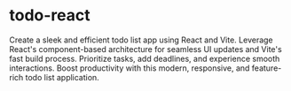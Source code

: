 # todo-react
Create a sleek and efficient todo list app using React and Vite. Leverage React's component-based architecture for seamless UI updates and Vite's fast build process. Prioritize tasks, add deadlines, and experience smooth interactions. Boost productivity with this modern, responsive, and feature-rich todo list application.
